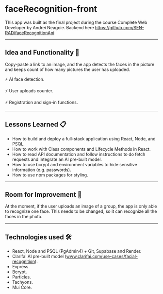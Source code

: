# faceRecognition-front

This app was built as the final project during the course Complete Web Developer by Andrei Neagoie. Backend here https://github.com/SEN-RAD/faceRecognitionApi

---
## Idea and Functionality 🚀

Copy-paste a link to an image, and the app detects the faces in the picture and keeps count of how many pictures the user has uploaded.

⚡️ AI face detection.

⚡️ User uploads counter.

⚡️ Registration and sign-in functions.

---
## Lessons Learned 📋

* How to build and deploy a full-stack application using React, Node, and PSQL.
* How to work with Class components and Lifecycle Methods in React. 
* How to read API documentation and follow instructions to do fetch requests and integrate an AI pre-built model.
* How to use bcrypt and environment variables to hide sensitive information (e.g. passwords).
* How to use npm packages for styling. 

---
## Room for Improvement 🔧

At the moment, if the user uploads an image of a group, the app is only able to recognize one face. This needs to be changed, so it can recognize all the faces in the photo. 

---
 ## Technologies used 🛠️

-  React, Node and PSQL (PgAdmin4) + Git, Supabase and Render.
-  Clarifai AI pre-built model (www.clarifai.com/use-cases/facial-recognition).
-  Express.
-  Bcrypt.
-  Particles.
-  Tachyons.
-  Mui Core.

